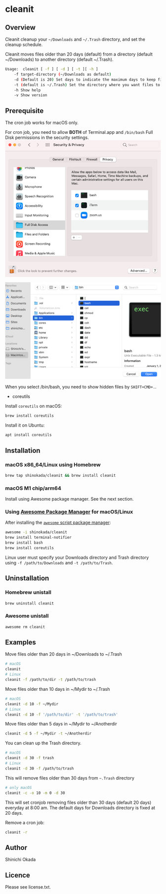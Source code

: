 # cleanit

## Overview

Cleanit cleanup your `~/Downloads` and `~/.Trash` directory, and set the cleanup schedule.

Cleanit moves files older than 20 days (default) from a directory (default ~/Downloads) to another directory (default ~/.Trash).

```sh
Usage:  cleanit [ -f ] [ -d ] [ -t ][ -h ]
    -f target-directory (~/Downloads as default) 
    -d (Default is 20) Set days to indicate the maximum days to keep files. 
    -t (default is ~/.Trash) Set the directory where you want files to move to. 
    -h Show help
    -v Show version
```

## Prerequisite

The cron job works for macOS only.

For cron job, you need to allow **BOTH** of Terminal.app and `/bin/bash` Full Disk permissions in the security settings. ![security](https://raw.githubusercontent.com/shinokada/cleanit/main/images/bash-full-disk-access.png)

![bin/bash](https://raw.githubusercontent.com/shinokada/cleanit/main/images/bin-bash.png)


When you select /bin/bash, you need to show hidden files by `SHIFT+CMD+.`.

- coreutils

Install `coreutils` on macOS:

```sh
brew install coreutils
```

Install it on Ubuntu:

```sh
apt install coreutils
```

## Installation

### macOS x86_64/Linux using Homebrew

```sh
brew tap shinokada/cleanit && brew install cleanit
```

### macOS M1 chip/arm64

Install using Awesome package manager. See the next section.

### Using [Awesome Package Manager](https://github.com/shinokada/awesome) for macOS/Linux

After installing the [`awesome` script package manager](https://github.com/shinokada/awesome):

```sh
awesome -i shinokada/cleanit
brew install terminal-notifier
brew install bash
brew install coreutils
```

Linux user must specify your Downloads directory and Trash directory using `-f /path/to/Downloads` and `-t /path/to/Trash`.

## Uninstallation

### Homebrew unistall

```sh
brew uninstall cleanit
```

### Awesome unistall

```sh
awesome rm cleanit
```

## Examples

Move files older than 20 days in ~/Downloads to ~/.Trash

```sh
# macOS
cleanit
# Linux
cleanit -f /path/to/dir -t /path/to/trash
```

Move files older than 10 days in ~/Mydir to ~/.Trash

```sh
# macOS
cleanit -d 10 -f ~/Mydir
# Linux
cleanit -d 10 -f '/path/to/dir' -t '/path/to/trash'
```

Move files older than 5 days in ~/Mydir to ~/Anotherdir

```sh
cleanit -d 5 -f ~/Mydir -t ~/Anotherdir
```

You can clean up the Trash directory.

```sh
# macOS
cleanit -d 30 -f trash
# Linux
cleanit -d 30 -f /path/to/trash
```

This will remove files older than 30 days from `~.Trash` directory

```sh
# only macOS
cleanit -c -o 10 -m 0 -d 30
```

This will set cronjob removing files older than 30 days (default 20 days) everyday at 8:00 am. The default days for Downloads directory is fixed at 20 days.

Remove a cron job:

```sh
cleanit -r
```

## Author

Shinichi Okada

## Licence

Please see license.txt.
